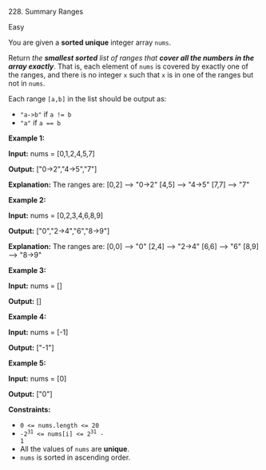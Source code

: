 228\. Summary Ranges

Easy

You are given a **sorted unique** integer array `nums`.

Return _the **smallest sorted** list of ranges that **cover all the numbers in the array exactly**_. That is, each element of `nums` is covered by exactly one of the ranges, and there is no integer `x` such that `x` is in one of the ranges but not in `nums`.

Each range `[a,b]` in the list should be output as:

*   `"a->b"` if `a != b`
*   `"a"` if `a == b`

**Example 1:**

**Input:** nums = \[0,1,2,4,5,7\]

**Output:** \["0->2","4->5","7"\]

**Explanation:** The ranges are: \[0,2\] --> "0->2" \[4,5\] --> "4->5" \[7,7\] --> "7" 

**Example 2:**

**Input:** nums = \[0,2,3,4,6,8,9\]

**Output:** \["0","2->4","6","8->9"\]

**Explanation:** The ranges are: \[0,0\] --> "0" \[2,4\] --> "2->4" \[6,6\] --> "6" \[8,9\] --> "8->9" 

**Example 3:**

**Input:** nums = \[\]

**Output:** \[\] 

**Example 4:**

**Input:** nums = \[-1\]

**Output:** \["-1"\] 

**Example 5:**

**Input:** nums = \[0\]

**Output:** \["0"\] 

**Constraints:**

*   `0 <= nums.length <= 20`
*   <code>-2<sup>31</sup> <= nums[i] <= 2<sup>31</sup> - 1</code>
*   All the values of `nums` are **unique**.
*   `nums` is sorted in ascending order.